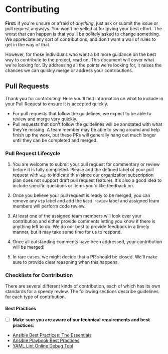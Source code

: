 # Contributing

**First:** if you're unsure or afraid of _anything_, just ask
or submit the issue or pull request anyways. You won't be yelled at for
giving your best effort. The worst that can happen is that you'll be
politely asked to change something. We appreciate any sort of contributions,
and don't want a wall of rules to get in the way of that.

However, for those individuals who want a bit more guidance on the
best way to contribute to the project, read on. This document will cover
what we're looking for. By addressing all the points we're looking for,
it raises the chances we can quickly merge or address your contributions.

## Pull Requests

Thank you for contributing! Here you'll find information on what to include in
your Pull Request to ensure it is accepted quickly.

*   For pull requests that follow the guidelines, we expect to be able to review
   and merge very quickly.
*   Pull requests that don't follow the guidelines will be annotated with what
   they're missing. A team member may be able to swing around
   and help finish up the work, but these PRs will generally hang out much
   longer until they can be completed and merged.

### Pull Request Lifecycle

1.  You are welcome to submit your pull request for commentary or review before
   it is fully completed. Please add the defined label of your pull request with
   `wip` to indicate this (since our organization subscription plan does not
   support draft pull request feature). It's also a good idea to include
   specific questions or items you'd like feedback on.

2.  Once you believe your pull request is ready to be merged, you can remove any
   `wip` label and add the `Need review` label and assigned team members will perform code review.

3.  At least one of the assigned team members will look over your contribution and
   either provide comments letting you know if there is anything left to do. We
   do our best to provide feedback in a timely manner, but it may take some
   time for us to respond.

4.  Once all outstanding comments have been addressed, your contribution will be
   merged!

5.  In rare cases, we might decide that a PR should be closed. We'll make sure
   to provide clear reasoning when this happens.


### Checklists for Contribution

There are several different kinds of contribution, each of which has its own standards for a speedy review. The following sections describe guidelines for each type of contribution.

#### Best Practices
*   [ ] __Make sure you are aware of our technical requirements and best practices__:
 -   [Ansible Best Practices: The Essentials](https://www.ansible.com/blog/ansible-best-practices-essentials)
 -   [Ansible Playbook Best Practices](https://docs.ansible.com/ansible/latest/user_guide/playbooks_best_practices.html)
 -   [YAML Lint Online Debug Tool](http://www.yamllint.com)
